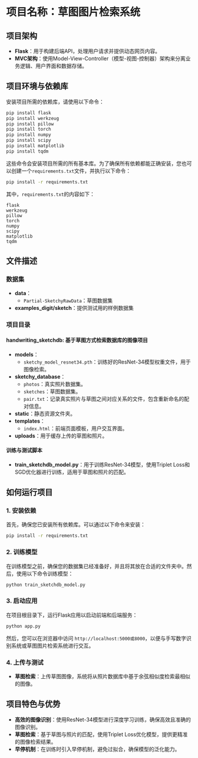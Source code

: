 # 项目名称：草图图片检索系统

## 项目架构

- **Flask**：用于构建后端API，处理用户请求并提供动态网页内容。
- **MVC架构**：使用Model-View-Controller（模型-视图-控制器）架构来分离业务逻辑、用户界面和数据存储。

## 项目环境与依赖库

安装项目所需的依赖库，请使用以下命令：

```bash
pip install flask
pip install werkzeug
pip install pillow
pip install torch
pip install numpy
pip install scipy
pip install matplotlib
pip install tqdm
```

这些命令会安装项目所需的所有基本库。为了确保所有依赖都能正确安装，您也可以创建一个`requirements.txt`文件，并执行以下命令：

```bash
pip install -r requirements.txt
```

其中，`requirements.txt`的内容如下：

```
flask
werkzeug
pillow
torch
numpy
scipy
matplotlib
tqdm
```

## 文件描述

### 数据集

- **data**：
  - `Partial-SketchyRawData`：草图数据集
- **examples_digit/sketch**：提供测试用的样例数据集

### 项目目录

#### handwriting_sketchdb: 基于草图方式检索数据库的图像项目
- **models**：
  - `sketchy_model_resnet34.pth`：训练好的ResNet-34模型权重文件，用于图像检索。
- **sketchy_database**：
  - `photos`：真实照片数据集。
  - `sketches`：草图数据集。
  - `pair.txt`：记录真实照片与草图之间对应关系的文件，包含重新命名的配对信息。
- **static**：静态资源文件夹。
- **templates**：
  - `index.html`：前端页面模板，用户交互界面。
- **uploads**：用于缓存上传的草图和照片。

#### 训练与测试脚本

- **train_sketchdb_model.py**：用于训练ResNet-34模型，使用Triplet Loss和SGD优化器进行训练，适用于草图和照片的匹配。

## 如何运行项目

### 1. 安装依赖

首先，确保您已安装所有依赖库。可以通过以下命令来安装：

```bash
pip install -r requirements.txt
```

### 2. 训练模型

在训练模型之前，确保您的数据集已经准备好，并且将其放在合适的文件夹中。然后，使用以下命令训练模型：

```bash
python train_sketchdb_model.py
```

### 3. 启动应用

在项目根目录下，运行Flask应用以启动前端和后端服务：

```bash
python app.py
```

然后，您可以在浏览器中访问 `http://localhost:5000或8000`，以便与手写数字识别系统或草图图片检索系统进行交互。

### 4. 上传与测试

- **草图检索**：上传草图图像，系统将从照片数据库中基于余弦相似度检索最相似的图像。

## 项目特色与优势

- **高效的图像识别**：使用ResNet-34模型进行深度学习训练，确保高效且准确的图像识别。
- **草图检索**：基于草图与照片的匹配，使用Triplet Loss优化模型，提供更精准的图像检索结果。
- **早停机制**：在训练时引入早停机制，避免过拟合，确保模型的泛化能力。